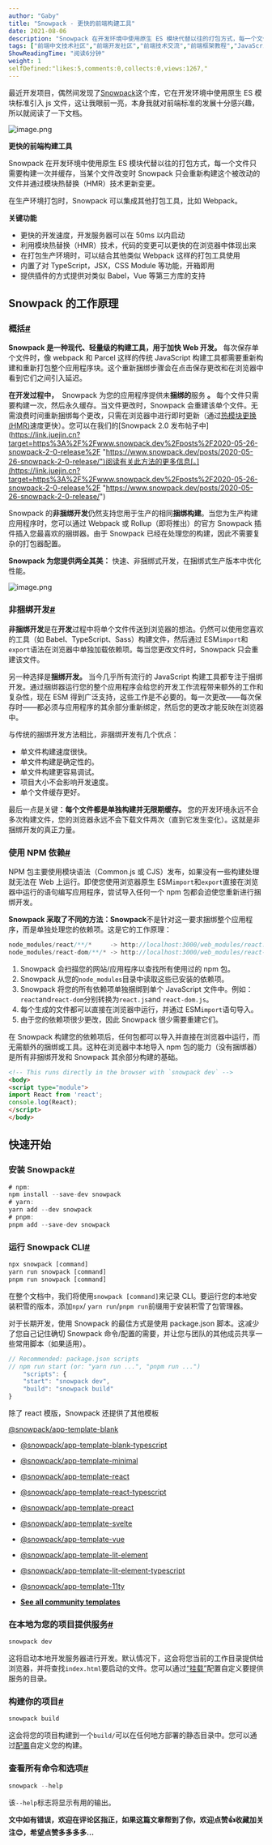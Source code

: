 ```yaml
---
author: "Gaby"
title: "Snowpack - 更快的前端构建工具"
date: 2021-08-06
description: "Snowpack 在开发环境中使用原生 ES 模块代替以往的打包方式，每一个文件只需要构建一次并缓存，当某个文件改变时 Snowpack 只会重新构建这个被改动的文件并通过模块热替换（HMR）技术更新"
tags: ["前端中文技术社区","前端开发社区","前端技术交流","前端框架教程","JavaScript 学习资源","CSS 技巧与最佳实践","HTML5 最新动态","前端工程师职业发展","开源前端项目","前端技术趋势"]
ShowReadingTime: "阅读6分钟"
weight: 1
selfDefined:"likes:5,comments:0,collects:0,views:1267,"
---
```

最近开发项目，偶然间发现了[Snowpack](https://link.juejin.cn?target=https%3A%2F%2Fwww.snowpack.dev%2Fconcepts%2Fhow-snowpack-works "https://www.snowpack.dev/concepts/how-snowpack-works")这个库，它在开发环境中使用原生 ES 模块标准引入 js 文件，这让我眼前一亮，本身我就对前端标准的发展十分感兴趣，所以就阅读了一下文档。

![image.png](/images/jueJin/f2bfd68655254de.png)

**更快的前端构建工具**

Snowpack 在开发环境中使用原生 ES 模块代替以往的打包方式，每一个文件只需要构建一次并缓存，当某个文件改变时 Snowpack 只会重新构建这个被改动的文件并通过模块热替换（HMR）技术更新变更。

在生产环境打包时，Snowpack 可以集成其他打包工具，比如 Webpack。

**关键功能**

*   更快的开发速度，开发服务器可以在 50ms 以内启动
*   利用模块热替换（HMR）技术，代码的变更可以更快的在浏览器中体现出来
*   在打包生产环境时，可以结合其他类似 Webpack 这样的打包工具使用
*   内置了对 TypeScript，JSX，CSS Module 等功能，开箱即用
*   提供插件的方式提供对类似 Babel，Vue 等第三方库的支持

Snowpack 的工作原理
--------------

### 概括[#](https://link.juejin.cn?target=https%3A%2F%2Fwww.snowpack.dev%2Fconcepts%2Fhow-snowpack-works%23summary "https://www.snowpack.dev/concepts/how-snowpack-works#summary")

**Snowpack 是一种现代、轻量级的构建工具，用于加快 Web 开发。** 每次保存单个文件时，像 webpack 和 Parcel 这样的传统 JavaScript 构建工具都需要重新构建和重新打包整个应用程序块。这个重新捆绑步骤会在点击保存更改和在浏览器中看到它们之间引入延迟。

**在开发过程中，**  Snowpack 为您的应用程序提供未**捆绑的**服务 **。** 每个文件只需要构建一次，然后永久缓存。当文件更改时，Snowpack 会重建该单个文件。无需浪费时间重新捆绑每个更改，只需在浏览器中进行即时更新（通过[热模块更换 (HMR)](https://link.juejin.cn?target=https%3A%2F%2Fwww.snowpack.dev%2Fconcepts%2Fhot-module-replacement "https://www.snowpack.dev/concepts/hot-module-replacement")速度更快）。您可以在我们的[Snowpack 2.0 发布帖子中](https://link.juejin.cn?target=https%3A%2F%2Fwww.snowpack.dev%2Fposts%2F2020-05-26-snowpack-2-0-release%2F "https://www.snowpack.dev/posts/2020-05-26-snowpack-2-0-release/")阅读有关此方法的更多信息[。](https://link.juejin.cn?target=https%3A%2F%2Fwww.snowpack.dev%2Fposts%2F2020-05-26-snowpack-2-0-release%2F "https://www.snowpack.dev/posts/2020-05-26-snowpack-2-0-release/")

Snowpack 的**非捆绑开发**仍然支持您用于生产的相同**捆绑构建**。当您为生产构建应用程序时，您可以通过 Webpack 或 Rollup（即将推出）的官方 Snowpack 插件插入您最喜欢的捆绑器。由于 Snowpack 已经在处理您的构建，因此不需要复杂的打包器配置。

**Snowpack 为您提供两全其美：** 快速、非捆绑式开发，在捆绑式生产版本中优化性能。

![image.png](/images/jueJin/909e271bef5f4c3.png)

### 非捆绑开发[#](https://link.juejin.cn?target=https%3A%2F%2Fwww.snowpack.dev%2Fconcepts%2Fhow-snowpack-works%23unbundled-development "https://www.snowpack.dev/concepts/how-snowpack-works#unbundled-development")

**非捆绑开发**是在**开发**过程中将单个文件传送到浏览器的想法。仍然可以使用您喜欢的工具（如 Babel、TypeScript、Sass）构建文件，然后通过 ESM`import`和`export`语法在浏览器中单独加载依赖项。每当您更改文件时，Snowpack 只会重建该文件。

另一种选择是**捆绑开发。** 当今几乎所有流行的 JavaScript 构建工具都专注于捆绑开发。通过捆绑器运行您的整个应用程序会给您的开发工作流程带来额外的工作和复杂性，现在 ESM 得到广泛支持，这些工作是不必要的。每一次更改——每次保存时——都必须与应用程序的其余部分重新绑定，然后您的更改才能反映在浏览器中。

与传统的捆绑开发方法相比，非捆绑开发有几个优点：

*   单文件构建速度很快。
*   单文件构建是确定性的。
*   单文件构建更容易调试。
*   项目大小不会影响开发速度。
*   单个文件缓存更好。

最后一点是关键：**每个文件都是单独构建并无限期缓存。** 您的开发环境永远不会多次构建文件，您的浏览器永远不会下载文件两次（直到它发生变化）。这就是非捆绑开发的真正力量。

### 使用 NPM 依赖[#](https://link.juejin.cn?target=https%3A%2F%2Fwww.snowpack.dev%2Fconcepts%2Fhow-snowpack-works%23using-npm-dependencies "https://www.snowpack.dev/concepts/how-snowpack-works#using-npm-dependencies")

NPM 包主要使用模块语法（Common.js 或 CJS）发布，如果没有一些构建处理就无法在 Web 上运行。即使您使用浏览器原生 ESM`import`和`export`直接在浏览器中运行的语句编写应用程序，尝试导入任何一个 npm 包都会迫使您重新进行捆绑开发。

**Snowpack 采取了不同的方法：Snowpack**不是针对这一要求捆绑整个应用程序，而是单独处理您的依赖项。这是它的工作原理：

```js
node_modules/react/**/*     -> http://localhost:3000/web_modules/react.js
node_modules/react-dom/**/* -> http://localhost:3000/web_modules/react-dom.js
```

1.  Snowpack 会扫描您的网站/应用程序以查找所有使用过的 npm 包。
2.  Snowpack 从您的`node_modules`目录中读取这些已安装的依赖项。
3.  Snowpack 将您的所有依赖项单独捆绑到单个 JavaScript 文件中。例如：`react`and`react-dom`分别转换为`react.js`and `react-dom.js`。
4.  每个生成的文件都可以直接在浏览器中运行，并通过 ESM`import`语句导入。
5.  由于您的依赖项很少更改，因此 Snowpack 很少需要重建它们。

在 Snowpack 构建您的依赖项后，任何包都可以导入并直接在浏览器中运行，而无需额外的捆绑或工具。这种在浏览器中本地导入 npm 包的能力（没有捆绑器）是所有非捆绑开发和 Snowpack 其余部分构建的基础。

```html
<!-- This runs directly in the browser with `snowpack dev` -->
<body>
<script type="module">
import React from 'react';
console.log(React);
</script>
</body>
```

快速开始
----

### 安装 Snowpack[#](https://link.juejin.cn?target=https%3A%2F%2Fwww.snowpack.dev%2Ftutorials%2Fquick-start%23install-snowpack "https://www.snowpack.dev/tutorials/quick-start#install-snowpack")

```js
# npm:
npm install --save-dev snowpack
# yarn:
yarn add --dev snowpack
# pnpm:
pnpm add --save-dev snowpack
```

### 运行 Snowpack CLI[#](https://link.juejin.cn?target=https%3A%2F%2Fwww.snowpack.dev%2Ftutorials%2Fquick-start%23run-the-snowpack-cli "https://www.snowpack.dev/tutorials/quick-start#run-the-snowpack-cli")

```js
npx snowpack [command]
yarn run snowpack [command]
pnpm run snowpack [command]
```

在整个文档中，我们将使用`snowpack [command]`来记录 CLI。要运行您的本地安装积雪的版本，添加`npx`/ `yarn run`/`pnpm run`前缀用于安装积雪了包管理器。

对于长期开发，使用 Snowpack 的最佳方式是使用 package.json 脚本。这减少了您自己记住确切 Snowpack 命令/配置的需要，并让您与团队的其他成员共享一些常用脚本（如果适用）。

```js
// Recommended: package.json scripts
// npm run start (or: "yarn run ...", "pnpm run ...")
    "scripts": {
    "start": "snowpack dev",
    "build": "snowpack build"
}
```

除了 react 模版，Snowpack 还提供了其他模板

[@snowpack/app-template-blank](https://link.juejin.cn?target=https%3A%2F%2Fgithub.com%2Fsnowpackjs%2Fsnowpack%2Ftree%2Fmaster%2Fcreate-snowpack-app%2Fapp-template-blank "https://github.com/snowpackjs/snowpack/tree/master/create-snowpack-app/app-template-blank")

*   [@snowpack/app-template-blank-typescript](https://link.juejin.cn?target=https%3A%2F%2Fgithub.com%2Fsnowpackjs%2Fsnowpack%2Ftree%2Fmaster%2Fcreate-snowpack-app%2Fapp-template-blank-typescript "https://github.com/snowpackjs/snowpack/tree/master/create-snowpack-app/app-template-blank-typescript")
    
*   [@snowpack/app-template-minimal](https://link.juejin.cn?target=https%3A%2F%2Fgithub.com%2Fsnowpackjs%2Fsnowpack%2Ftree%2Fmaster%2Fcreate-snowpack-app%2Fapp-template-minimal "https://github.com/snowpackjs/snowpack/tree/master/create-snowpack-app/app-template-minimal")
    
*   [@snowpack/app-template-react](https://link.juejin.cn?target=https%3A%2F%2Fgithub.com%2Fsnowpackjs%2Fsnowpack%2Ftree%2Fmaster%2Fcreate-snowpack-app%2Fapp-template-react "https://github.com/snowpackjs/snowpack/tree/master/create-snowpack-app/app-template-react")
    
*   [@snowpack/app-template-react-typescript](https://link.juejin.cn?target=https%3A%2F%2Fgithub.com%2Fsnowpackjs%2Fsnowpack%2Ftree%2Fmaster%2Fcreate-snowpack-app%2Fapp-template-react-typescript "https://github.com/snowpackjs/snowpack/tree/master/create-snowpack-app/app-template-react-typescript")
    
*   [@snowpack/app-template-preact](https://link.juejin.cn?target=https%3A%2F%2Fgithub.com%2Fsnowpackjs%2Fsnowpack%2Ftree%2Fmaster%2Fcreate-snowpack-app%2Fapp-template-preact "https://github.com/snowpackjs/snowpack/tree/master/create-snowpack-app/app-template-preact")
    
*   [@snowpack/app-template-svelte](https://link.juejin.cn?target=https%3A%2F%2Fgithub.com%2Fsnowpackjs%2Fsnowpack%2Ftree%2Fmaster%2Fcreate-snowpack-app%2Fapp-template-svelte "https://github.com/snowpackjs/snowpack/tree/master/create-snowpack-app/app-template-svelte")
    
*   [@snowpack/app-template-vue](https://link.juejin.cn?target=https%3A%2F%2Fgithub.com%2Fsnowpackjs%2Fsnowpack%2Ftree%2Fmaster%2Fcreate-snowpack-app%2Fapp-template-vue "https://github.com/snowpackjs/snowpack/tree/master/create-snowpack-app/app-template-vue")
    
*   [@snowpack/app-template-lit-element](https://link.juejin.cn?target=https%3A%2F%2Fgithub.com%2Fsnowpackjs%2Fsnowpack%2Ftree%2Fmaster%2Fcreate-snowpack-app%2Fapp-template-lit-element "https://github.com/snowpackjs/snowpack/tree/master/create-snowpack-app/app-template-lit-element")
    
*   [@snowpack/app-template-lit-element-typescript](https://link.juejin.cn?target=https%3A%2F%2Fgithub.com%2Fsnowpackjs%2Fsnowpack%2Ftree%2Fmaster%2Fcreate-snowpack-app%2Fapp-template-lit-element-typescript "https://github.com/snowpackjs/snowpack/tree/master/create-snowpack-app/app-template-lit-element-typescript")
    
*   [@snowpack/app-template-11ty](https://link.juejin.cn?target=https%3A%2F%2Fgithub.com%2Fsnowpackjs%2Fsnowpack%2Ftree%2Fmaster%2Fcreate-snowpack-app%2Fapp-template-11ty "https://github.com/snowpackjs/snowpack/tree/master/create-snowpack-app/app-template-11ty")
    
*   **[See all community templates](https://link.juejin.cn?target=https%3A%2F%2Fgithub.com%2Fsnowpackjs%2Fsnowpack%2Ftree%2Fmaster%2Fcreate-snowpack-app%2Fcli%23featured-community-templates "https://github.com/snowpackjs/snowpack/tree/master/create-snowpack-app/cli#featured-community-templates")**
    

### 在本地为您的项目提供服务[#](https://link.juejin.cn?target=https%3A%2F%2Fwww.snowpack.dev%2Ftutorials%2Fquick-start%23serve-your-project-locally "https://www.snowpack.dev/tutorials/quick-start#serve-your-project-locally")

```js
snowpack dev
```

这将启动本地开发服务器进行开发。默认情况下，这会将您当前的工作目录提供给浏览器，并将查找`index.html`要启动的文件。您可以通过[“挂载”](https://link.juejin.cn?target=https%3A%2F%2Fwww.snowpack.dev%2Freference%2Fconfiguration "https://www.snowpack.dev/reference/configuration")配置自定义要提供服务的目录。

### 构建你的项目[#](https://link.juejin.cn?target=https%3A%2F%2Fwww.snowpack.dev%2Ftutorials%2Fquick-start%23build-your-project "https://www.snowpack.dev/tutorials/quick-start#build-your-project")

```js
snowpack build
```

这会将您的项目构建到一个`build/`可以在任何地方部署的静态目录中。您可以通过[配置](https://link.juejin.cn?target=https%3A%2F%2Fwww.snowpack.dev%2Freference%2Fconfiguration "https://www.snowpack.dev/reference/configuration")自定义您的构建。

### 查看所有命令和选项[#](https://link.juejin.cn?target=https%3A%2F%2Fwww.snowpack.dev%2Ftutorials%2Fquick-start%23see-all-commands--options "https://www.snowpack.dev/tutorials/quick-start#see-all-commands--options")

```js
snowpack --help
```

该`--help`标志将显示有用的输出。

**文中如有错误，欢迎在评论区指正，如果这篇文章帮到了你，欢迎点赞👍收藏加关注😊，希望点赞多多多多...**